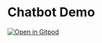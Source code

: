 # Chatbot Demo

[![Open in Gitpod](https://gitpod.io/button/open-in-gitpod.svg)](https://gitpod.io/#https://github.com/ffeldhaus/chatbotdemo)
